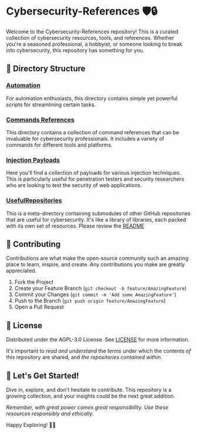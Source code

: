 
# Cybersecurity-References 🛡️🔒

Welcome to the Cybersecurity-References repository! This is a curated collection of cybersecurity resources, tools, and references. Whether you're a seasoned professional, a hobbyist, or someone looking to break into cybersecurity, this repository has something for you.

## 📁 Directory Structure

### [Automation](./Automation%20Scripts)

For automation enthusiasts, this directory contains simple yet powerful scripts for streamlining certain tasks. 

### [Commands References](./Commands%20References)

This directory contains a collection of command references that can be invaluable for cybersecurity professionals. It includes a variety of commands for different tools and platforms.

### [Injection Payloads](./Injection%20Payloads)

Here you'll find a collection of payloads for various injection techniques. This is particularly useful for penetration testers and security researchers who are looking to test the security of web applications.

### [UsefulRepositories](./UsefulRepositories)

This is a meta-directory containing submodules of other GitHub repositories that are useful for cybersecurity. It's like a library of libraries, each packed with its own set of resources. Please review the [README](./UsefulRepositories/README.md)

## 🤝 Contributing

Contributions are what make the open-source community such an amazing place to learn, inspire, and create. Any contributions you make are greatly appreciated.

1. Fork the Project
2. Create your Feature Branch (`git checkout -b feature/AmazingFeature`)
3. Commit your Changes (`git commit -m 'Add some AmazingFeature'`)
4. Push to the Branch (`git push origin feature/AmazingFeature`)
5. Open a Pull Request

## 📜 License

Distributed under the AGPL-3.0 License. See [LICENSE](./LICENSE) for more information.

It's important to *read and understand* the *terms* under which the contents *of* this repository are shared, and *the repositories contained within*.

## 🚀 Let's Get Started!

Dive in, explore, and don't hesitate to contribute. This repository is a growing collection, and your insights could be the next great addition.

*Remember, with great power comes great responsibility. Use these resources responsibly and ethically.*

Happy Exploring! 🎩✨
